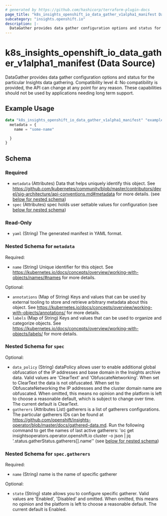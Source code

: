 ```yaml
---
# generated by https://github.com/hashicorp/terraform-plugin-docs
page_title: "k8s_insights_openshift_io_data_gather_v1alpha1_manifest Data Source - terraform-provider-k8s"
subcategory: "insights.openshift.io"
description: |-
  DataGather provides data gather configuration options and status for the particular Insights data gathering.  Compatibility level 4: No compatibility is provided, the API can change at any point for any reason. These capabilities should not be used by applications needing long term support.
---
```


# k8s_insights_openshift_io_data_gather_v1alpha1_manifest (Data Source)

DataGather provides data gather configuration options and status for the particular Insights data gathering.  Compatibility level 4: No compatibility is provided, the API can change at any point for any reason. These capabilities should not be used by applications needing long term support.

## Example Usage

```terraform
data "k8s_insights_openshift_io_data_gather_v1alpha1_manifest" "example" {
  metadata = {
    name = "some-name"

  }
}
```

<!-- schema generated by tfplugindocs -->
## Schema

### Required

- `metadata` (Attributes) Data that helps uniquely identify this object. See https://github.com/kubernetes/community/blob/master/contributors/devel/sig-architecture/api-conventions.md#metadata for more details. (see [below for nested schema](#nestedatt--metadata))
- `spec` (Attributes) spec holds user settable values for configuration (see [below for nested schema](#nestedatt--spec))

### Read-Only

- `yaml` (String) The generated manifest in YAML format.

<a id="nestedatt--metadata"></a>
### Nested Schema for `metadata`

Required:

- `name` (String) Unique identifier for this object. See https://kubernetes.io/docs/concepts/overview/working-with-objects/names/#names for more details.

Optional:

- `annotations` (Map of String) Keys and values that can be used by external tooling to store and retrieve arbitrary metadata about this object. See https://kubernetes.io/docs/concepts/overview/working-with-objects/annotations/ for more details.
- `labels` (Map of String) Keys and values that can be used to organize and categorize objects. See https://kubernetes.io/docs/concepts/overview/working-with-objects/labels/ for more details.


<a id="nestedatt--spec"></a>
### Nested Schema for `spec`

Optional:

- `data_policy` (String) dataPolicy allows user to enable additional global obfuscation of the IP addresses and base domain in the Insights archive data. Valid values are 'ClearText' and 'ObfuscateNetworking'. When set to ClearText the data is not obfuscated. When set to ObfuscateNetworking the IP addresses and the cluster domain name are obfuscated. When omitted, this means no opinion and the platform is left to choose a reasonable default, which is subject to change over time. The current default is ClearText.
- `gatherers` (Attributes List) gatherers is a list of gatherers configurations. The particular gatherers IDs can be found at https://github.com/openshift/insights-operator/blob/master/docs/gathered-data.md. Run the following command to get the names of last active gatherers: 'oc get insightsoperators.operator.openshift.io cluster -o json | jq '.status.gatherStatus.gatherers[].name'' (see [below for nested schema](#nestedatt--spec--gatherers))

<a id="nestedatt--spec--gatherers"></a>
### Nested Schema for `spec.gatherers`

Required:

- `name` (String) name is the name of specific gatherer

Optional:

- `state` (String) state allows you to configure specific gatherer. Valid values are 'Enabled', 'Disabled' and omitted. When omitted, this means no opinion and the platform is left to choose a reasonable default. The current default is Enabled.
